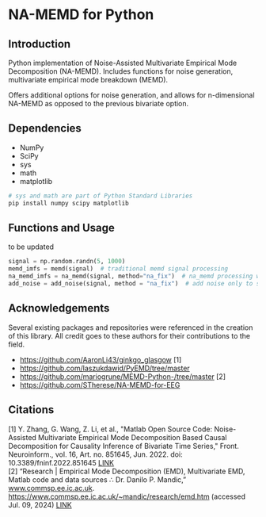 # NA-MEMD for Python


## Introduction
Python implementation of Noise-Assisted Multivariate Empirical Mode Decomposition (NA-MEMD). Includes functions for noise generation, multivariate empirical mode breakdown (MEMD).  
  
Offers additional options for noise generation, and allows for n-dimensional NA-MEMD as opposed to the previous bivariate option. 


## Dependencies 
- NumPy
- SciPy  
- sys
- math
- matplotlib

```bash
# sys and math are part of Python Standard Libraries
pip install numpy scipy matplotlib
```


## Functions and Usage  
to be updated
```python
signal = np.random.randn(5, 1000)
memd_imfs = memd(signal)  # traditional memd signal processing
na_memd_imfs = na_memd(signal, method="na_fix")  # na_memd processing with noise assistance
add_noise = add_noise(signal, method = "na_fix")  # add noise only to signal without EMD processing
```


## Acknowledgements
Several existing packages and repositories were referenced in the creation of this library. All credit goes to these authors for their contributions to the field.
* https://github.com/AaronLi43/ginkgo_glasgow [1]
* https://github.com/laszukdawid/PyEMD/tree/master
* https://github.com/mariogrune/MEMD-Python-/tree/master [2]
* https://github.com/STherese/NA-MEMD-for-EEG


## Citations
[1] Y. Zhang, G. Wang, Z. Li, et al., "Matlab Open Source Code: Noise-Assisted Multivariate Empirical Mode Decomposition Based Causal Decomposition for Causality Inference of Bivariate Time Series," Front. Neuroinform., vol. 16, Art. no. 851645, Jun. 2022. doi: 10.3389/fninf.2022.851645  [LINK](https://www.ncbi.nlm.nih.gov/pmc/articles/PMC9243260/)  
[2] “Research | Empirical Mode Decomposition (EMD), Multivariate EMD, Matlab code and data sources ∴ Dr. Danilo P. Mandic,” www.commsp.ee.ic.ac.uk. https://www.commsp.ee.ic.ac.uk/~mandic/research/emd.htm (accessed Jul. 09, 2024)  [LINK](https://www.commsp.ee.ic.ac.uk/~mandic/research/emd.htm)
‌



